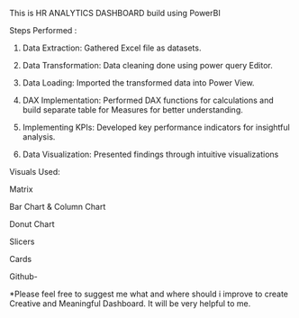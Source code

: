 This is HR ANALYTICS DASHBOARD build using PowerBI 






Steps Performed :

1. Data Extraction: Gathered Excel file as datasets.

2. Data Transformation: Data cleaning done using power query Editor.

3. Data Loading: Imported the transformed data into Power View.

4. DAX Implementation: Performed DAX functions for calculations and build separate table for Measures for better understanding.

5. Implementing KPIs: Developed key performance indicators for insightful analysis.

6. Data Visualization: Presented findings through intuitive visualizations



Visuals Used:

Matrix

Bar Chart & Column Chart

Donut Chart

Slicers

Cards



Github- 


*Please feel free to suggest me what and where should i improve to create Creative and Meaningful Dashboard. It will be very helpful to me.
